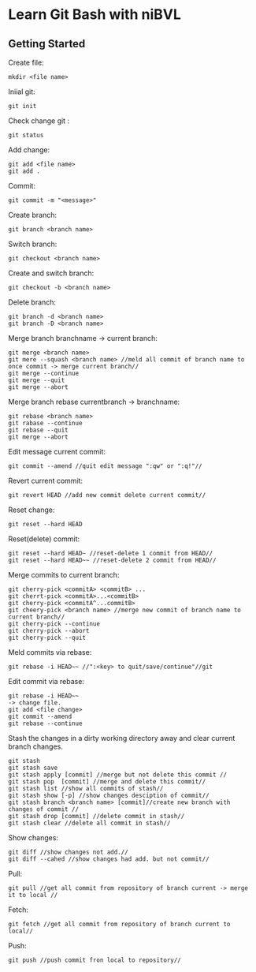 # Learn Git Bash with niBVL
## Getting Started
Create file:

    mkdir <file name>

Iniial git: 

    git init

Check change git :

    git status

Add change:

    git add <file name> 
    git add .

Commit:

    git commit -m "<message>"

Create branch:

    git branch <branch name>

Switch branch:

    git checkout <branch name>

Create and switch branch:

    git checkout -b <branch name>

Delete branch:

    git branch -d <branch name>
    git branch -D <branch name>

Merge branch branchname -> current branch:

    git merge <branch name>
    git mere --squash <branch name> //meld all commit of branch name to once commit -> merge current branch//
    git merge --continue 
    git merge --quit
    git merge --abort


Merge branch rebase currentbranch -> branchname:

    git rebase <branch name>
    git rabase --continue
    git rebase --quit
    git merge --abort

Edit message current commit:

    git commit --amend //quit edit message ":qw" or ":q!"//

Revert current commit:

    git revert HEAD //add new commit delete current commit//

Reset change:

    git reset --hard HEAD

Reset(delete) commit:

    git reset --hard HEAD~ //reset-delete 1 commit from HEAD//
    git reset --hard HEAD~~ //reset-delete 2 commit from HEAD//

Merge commits to current branch:

    git cherry-pick <commitA> <commitB> ...
    git cherrt-pick <commitA>...<commitB>
    git cherry-pick <commitA^...commitB>
    git cheery-pick <branch name> //merge new commit of branch name to current branch//
    git cherry-pick --continue
    git cherry-pick --abort
    git cherry-pick --quit

Meld commits via rebase:

    git rebase -i HEAD~~ //":<key> to quit/save/continue"//git

Edit commit via rebase:

    git rebase -i HEAD~~
    -> change file.
    git add <file change>
    git commit --amend
    git rebase --continue

Stash the changes in a dirty working directory away and clear current branch changes.

    git stash 
    git stash save
    git stash apply [commit] //merge but not delete this commit //
    git stash pop  [commit] //merge and delete this commit//
    git stash list //show all commits of stash//
    git stash show [-p] //show changes desciption of commit//
    git stash branch <branch name> [commit]//create new branch with changes of commit //
    git stash drop [commit] //delete commit in stash//
    git stash clear //delete all commit in stash//

Show changes:

    git diff //show changes not add.//
    git diff --cahed //show changes had add. but not commit//

Pull:

    git pull //get all commit from repository of branch current -> merge it to local //

Fetch:

    git fetch //get all commit from repository of branch current to local//

Push:

    git push //push commit fron local to repository//